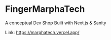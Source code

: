 # FingerMarphaTech
A conceptual Dev Shop Built with Next.js & Sanity


Link: https://marphatech.vercel.app/
